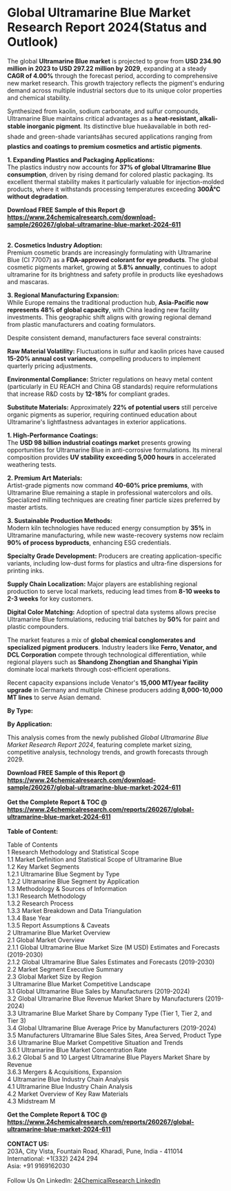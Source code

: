 <h1>Global Ultramarine Blue Market Research Report 2024(Status and Outlook)</h1><p>The global <strong>Ultramarine Blue market</strong> is projected to grow from <strong>USD 234.90 million in 2023 to USD 297.22 million by 2029</strong>, expanding at a steady <strong>CAGR of 4.00%</strong> through the forecast period, according to comprehensive new market research. This growth trajectory reflects the pigment's enduring demand across multiple industrial sectors due to its unique color properties and chemical stability.</p><p>Synthesized from kaolin, sodium carbonate, and sulfur compounds, Ultramarine Blue maintains critical advantages as a <strong>heat-resistant, alkali-stable inorganic pigment</strong>. Its distinctive blue hueâavailable in both red-shade and green-shade variantsâhas secured applications ranging from <strong>plastics and coatings to premium cosmetics and artistic pigments</strong>.</p><p><strong>1. Expanding Plastics and Packaging Applications:</strong><br>
The plastics industry now accounts for <strong>37% of global Ultramarine Blue consumption</strong>, driven by rising demand for colored plastic packaging. Its excellent thermal stability makes it particularly valuable for injection-molded products, where it withstands processing temperatures exceeding <strong>300Â°C without degradation</strong>.</p><div><b>Download FREE Sample of this Report @ 
            <a href="https://www.24chemicalresearch.com/download-sample/260267/global-ultramarine-blue-market-2024-611">
            https://www.24chemicalresearch.com/download-sample/260267/global-ultramarine-blue-market-2024-611</a></b></div><br><p><strong>2. Cosmetics Industry Adoption:</strong><br>
Premium cosmetic brands are increasingly formulating with Ultramarine Blue (CI 77007) as a <strong>FDA-approved colorant for eye products</strong>. The global cosmetic pigments market, growing at <strong>5.8% annually</strong>, continues to adopt ultramarine for its brightness and safety profile in products like eyeshadows and mascaras.</p><p><strong>3. Regional Manufacturing Expansion:</strong><br>
While Europe remains the traditional production hub, <strong>Asia-Pacific now represents 48% of global capacity</strong>, with China leading new facility investments. This geographic shift aligns with growing regional demand from plastic manufacturers and coating formulators.</p><p>Despite consistent demand, manufacturers face several constraints:</p><p><strong>Raw Material Volatility:</strong> Fluctuations in sulfur and kaolin prices have caused <strong>15-20% annual cost variances</strong>, compelling producers to implement quarterly pricing adjustments.</p><p><strong>Environmental Compliance:</strong> Stricter regulations on heavy metal content (particularly in EU REACH and China GB standards) require reformulations that increase R&amp;D costs by <strong>12-18%</strong> for compliant grades.</p><p><strong>Substitute Materials:</strong> Approximately <strong>22% of potential users</strong> still perceive organic pigments as superior, requiring continued education about Ultramarine's lightfastness advantages in exterior applications.</p><p><strong>1. High-Performance Coatings:</strong><br>
The <strong>USD 98 billion industrial coatings market</strong> presents growing opportunities for Ultramarine Blue in anti-corrosive formulations. Its mineral composition provides <strong>UV stability exceeding 5,000 hours</strong> in accelerated weathering tests.</p><p><strong>2. Premium Art Materials:</strong><br>
Artist-grade pigments now command <strong>40-60% price premiums</strong>, with Ultramarine Blue remaining a staple in professional watercolors and oils. Specialized milling techniques are creating finer particle sizes preferred by master artists.</p><p><strong>3. Sustainable Production Methods:</strong><br>
Modern kiln technologies have reduced energy consumption by <strong>35%</strong> in Ultramarine manufacturing, while new waste-recovery systems now reclaim <strong>90% of process byproducts</strong>, enhancing ESG credentials.</p><p><strong>Specialty Grade Development:</strong> Producers are creating application-specific variants, including low-dust forms for plastics and ultra-fine dispersions for printing inks.</p><p><strong>Supply Chain Localization:</strong> Major players are establishing regional production to serve local markets, reducing lead times from <strong>8-10 weeks to 2-3 weeks</strong> for key customers.</p><p><strong>Digital Color Matching:</strong> Adoption of spectral data systems allows precise Ultramarine Blue formulations, reducing trial batches by <strong>50%</strong> for paint and plastic compounders.</p><p>The market features a mix of <strong>global chemical conglomerates and specialized pigment producers</strong>. Industry leaders like <strong>Ferro, Venator, and DCL Corporation</strong> compete through technological differentiation, while regional players such as <strong>Shandong Zhongtian and Shanghai Yipin</strong> dominate local markets through cost-efficient operations.</p><p>Recent capacity expansions include Venator's <strong>15,000 MT/year facility upgrade</strong> in Germany and multiple Chinese producers adding <strong>8,000-10,000 MT lines</strong> to serve Asian demand.</p><p><strong>By Type:</strong></p><p><strong>By Application:</strong></p><p>This analysis comes from the newly published <em>Global Ultramarine Blue Market Research Report 2024</em>, featuring complete market sizing, competitive analysis, technology trends, and growth forecasts through 2029.</p><div><b>Download FREE Sample of this Report @ 
            <a href="https://www.24chemicalresearch.com/download-sample/260267/global-ultramarine-blue-market-2024-611">
            https://www.24chemicalresearch.com/download-sample/260267/global-ultramarine-blue-market-2024-611</a></b></div><br><div><b>Get the Complete Report & TOC @ 
            <a href="https://www.24chemicalresearch.com/reports/260267/global-ultramarine-blue-market-2024-611">
            https://www.24chemicalresearch.com/reports/260267/global-ultramarine-blue-market-2024-611</a></b></div><br>
            <b>Table of Content:</b><p>Table of Contents<br />
1 Research Methodology and Statistical Scope<br />
1.1 Market Definition and Statistical Scope of Ultramarine Blue<br />
1.2 Key Market Segments<br />
1.2.1 Ultramarine Blue Segment by Type<br />
1.2.2 Ultramarine Blue Segment by Application<br />
1.3 Methodology & Sources of Information<br />
1.3.1 Research Methodology<br />
1.3.2 Research Process<br />
1.3.3 Market Breakdown and Data Triangulation<br />
1.3.4 Base Year<br />
1.3.5 Report Assumptions & Caveats<br />
2 Ultramarine Blue Market Overview<br />
2.1 Global Market Overview<br />
2.1.1 Global Ultramarine Blue Market Size (M USD) Estimates and Forecasts (2019-2030)<br />
2.1.2 Global Ultramarine Blue Sales Estimates and Forecasts (2019-2030)<br />
2.2 Market Segment Executive Summary<br />
2.3 Global Market Size by Region<br />
3 Ultramarine Blue Market Competitive Landscape<br />
3.1 Global Ultramarine Blue Sales by Manufacturers (2019-2024)<br />
3.2 Global Ultramarine Blue Revenue Market Share by Manufacturers (2019-2024)<br />
3.3 Ultramarine Blue Market Share by Company Type (Tier 1, Tier 2, and Tier 3)<br />
3.4 Global Ultramarine Blue Average Price by Manufacturers (2019-2024)<br />
3.5 Manufacturers Ultramarine Blue Sales Sites, Area Served, Product Type<br />
3.6 Ultramarine Blue Market Competitive Situation and Trends<br />
3.6.1 Ultramarine Blue Market Concentration Rate<br />
3.6.2 Global 5 and 10 Largest Ultramarine Blue Players Market Share by Revenue<br />
3.6.3 Mergers & Acquisitions, Expansion<br />
4 Ultramarine Blue Industry Chain Analysis<br />
4.1 Ultramarine Blue Industry Chain Analysis<br />
4.2 Market Overview of Key Raw Materials<br />
4.3 Midstream M</p><div><b>Get the Complete Report & TOC @ 
            <a href="https://www.24chemicalresearch.com/reports/260267/global-ultramarine-blue-market-2024-611">
            https://www.24chemicalresearch.com/reports/260267/global-ultramarine-blue-market-2024-611</a></b></div><br><b>CONTACT US:</b><br>
            203A, City Vista, Fountain Road, Kharadi, Pune, India - 411014<br>
            International: +1(332) 2424 294<br>
            Asia: +91 9169162030 <br><br>
            Follow Us On LinkedIn: <a href="https://www.linkedin.com/company/24chemicalresearch/">24ChemicalResearch LinkedIn</a>